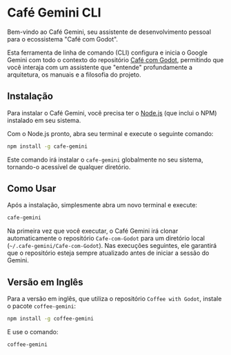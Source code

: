 # Café Gemini CLI

Bem-vindo ao Café Gemini, seu assistente de desenvolvimento pessoal para o ecossistema "Café com Godot".

Esta ferramenta de linha de comando (CLI) configura e inicia o Google Gemini com todo o contexto do repositório [Café com Godot](https://github.com/Cafe-GameDev/Cafe-com-Godot), permitindo que você interaja com um assistente que "entende" profundamente a arquitetura, os manuais e a filosofia do projeto.

## Instalação

Para instalar o Café Gemini, você precisa ter o [Node.js](https://nodejs.org/) (que inclui o NPM) instalado em seu sistema.

Com o Node.js pronto, abra seu terminal e execute o seguinte comando:

```bash
npm install -g cafe-gemini
```

Este comando irá instalar o `cafe-gemini` globalmente no seu sistema, tornando-o acessível de qualquer diretório.

## Como Usar

Após a instalação, simplesmente abra um novo terminal e execute:

```bash
cafe-gemini
```

Na primeira vez que você executar, o Café Gemini irá clonar automaticamente o repositório `Cafe-com-Godot` para um diretório local (`~/.cafe-gemini/Cafe-com-Godot`). Nas execuções seguintes, ele garantirá que o repositório esteja sempre atualizado antes de iniciar a sessão do Gemini.

## Versão em Inglês

Para a versão em inglês, que utiliza o repositório `Coffee with Godot`, instale o pacote `coffee-gemini`:

```bash
npm install -g coffee-gemini
```

E use o comando:

```bash
coffee-gemini
```
